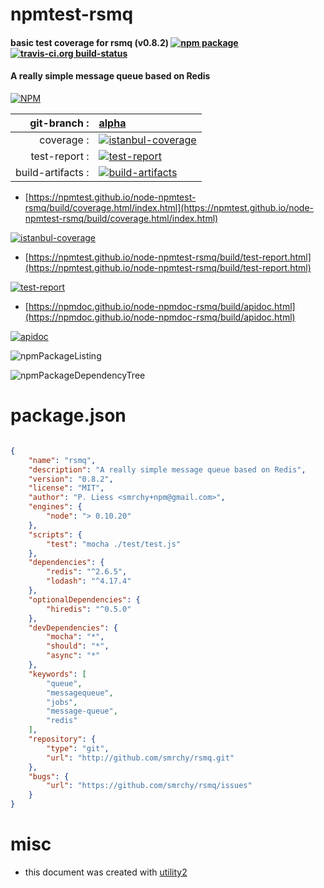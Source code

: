 # npmtest-rsmq

#### basic test coverage for  rsmq (v0.8.2)  [![npm package](https://img.shields.io/npm/v/npmtest-rsmq.svg?style=flat-square)](https://www.npmjs.org/package/npmtest-rsmq) [![travis-ci.org build-status](https://api.travis-ci.org/npmtest/node-npmtest-rsmq.svg)](https://travis-ci.org/npmtest/node-npmtest-rsmq)

#### A really simple message queue based on Redis

[![NPM](https://nodei.co/npm/rsmq.png?downloads=true&downloadRank=true&stars=true)](https://www.npmjs.com/package/rsmq)

| git-branch : | [alpha](https://github.com/npmtest/node-npmtest-rsmq/tree/alpha)|
|--:|:--|
| coverage : | [![istanbul-coverage](https://npmtest.github.io/node-npmtest-rsmq/build/coverage.badge.svg)](https://npmtest.github.io/node-npmtest-rsmq/build/coverage.html/index.html)|
| test-report : | [![test-report](https://npmtest.github.io/node-npmtest-rsmq/build/test-report.badge.svg)](https://npmtest.github.io/node-npmtest-rsmq/build/test-report.html)|
| build-artifacts : | [![build-artifacts](https://npmtest.github.io/node-npmtest-rsmq/glyphicons_144_folder_open.png)](https://github.com/npmtest/node-npmtest-rsmq/tree/gh-pages/build)|

- [https://npmtest.github.io/node-npmtest-rsmq/build/coverage.html/index.html](https://npmtest.github.io/node-npmtest-rsmq/build/coverage.html/index.html)

[![istanbul-coverage](https://npmtest.github.io/node-npmtest-rsmq/build/screenCapture.buildCi.browser.%252Ftmp%252Fbuild%252Fcoverage.lib.html.png)](https://npmtest.github.io/node-npmtest-rsmq/build/coverage.html/index.html)

- [https://npmtest.github.io/node-npmtest-rsmq/build/test-report.html](https://npmtest.github.io/node-npmtest-rsmq/build/test-report.html)

[![test-report](https://npmtest.github.io/node-npmtest-rsmq/build/screenCapture.buildCi.browser.%252Ftmp%252Fbuild%252Ftest-report.html.png)](https://npmtest.github.io/node-npmtest-rsmq/build/test-report.html)

- [https://npmdoc.github.io/node-npmdoc-rsmq/build/apidoc.html](https://npmdoc.github.io/node-npmdoc-rsmq/build/apidoc.html)

[![apidoc](https://npmdoc.github.io/node-npmdoc-rsmq/build/screenCapture.buildCi.browser.%252Ftmp%252Fbuild%252Fapidoc.html.png)](https://npmdoc.github.io/node-npmdoc-rsmq/build/apidoc.html)

![npmPackageListing](https://npmtest.github.io/node-npmtest-rsmq/build/screenCapture.npmPackageListing.svg)

![npmPackageDependencyTree](https://npmtest.github.io/node-npmtest-rsmq/build/screenCapture.npmPackageDependencyTree.svg)



# package.json

```json

{
    "name": "rsmq",
    "description": "A really simple message queue based on Redis",
    "version": "0.8.2",
    "license": "MIT",
    "author": "P. Liess <smrchy+npm@gmail.com>",
    "engines": {
        "node": "> 0.10.20"
    },
    "scripts": {
        "test": "mocha ./test/test.js"
    },
    "dependencies": {
        "redis": "^2.6.5",
        "lodash": "^4.17.4"
    },
    "optionalDependencies": {
        "hiredis": "^0.5.0"
    },
    "devDependencies": {
        "mocha": "*",
        "should": "*",
        "async": "*"
    },
    "keywords": [
        "queue",
        "messagequeue",
        "jobs",
        "message-queue",
        "redis"
    ],
    "repository": {
        "type": "git",
        "url": "http://github.com/smrchy/rsmq.git"
    },
    "bugs": {
        "url": "https://github.com/smrchy/rsmq/issues"
    }
}
```



# misc
- this document was created with [utility2](https://github.com/kaizhu256/node-utility2)
